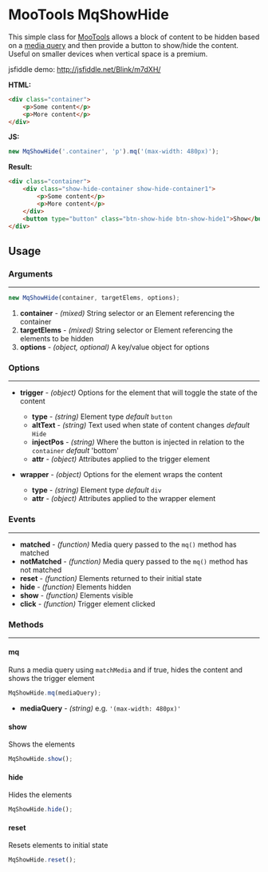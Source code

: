 # MooTools MqShowHide

This simple class for [MooTools](http://mootools.net) allows a block of content to be hidden based on a [media query](http://webdesignerwall.com/tutorials/css3-media-queries) and then provide a button to show/hide the content. Useful on smaller devices when vertical space is a premium.

jsfiddle demo: http://jsfiddle.net/Blink/m7dXH/

**HTML:**

```html
<div class="container">
	<p>Some content</p>
	<p>More content</p>
</div>
```
	
**JS:**

```js
new MqShowHide('.container', 'p').mq('(max-width: 480px)');
```
	
**Result:**	

```html
<div class="container">
	<div class="show-hide-container show-hide-container1">
		<p>Some content</p>
		<p>More content</p>
	</div>
	<button type="button" class="btn-show-hide btn-show-hide1">Show</button>
</div>
```

## Usage
	
### Arguments
- - -

```js
new MqShowHide(container, targetElems, options);
```
	
1. **container** - _(mixed)_ String selector or an Element referencing the container
2. **targetElems** - _(mixed)_ String selector or Element referencing the elements to be hidden
3. **options** - _(object, optional)_ A key/value object for options
	
### Options
- - -

* **trigger** - _(object)_ Options for the element that will toggle the state of the content
	* **type** - _(string)_ Element type _default_ `button`
	* **altText** - _(string)_ Text used when state of content changes _default_ `Hide`
 	* **injectPos** - _(string)_ Where the button is injected in relation to the `container` _default_ 'bottom'
  	* **attr** - _(object)_ Attributes applied to the trigger element
   
* **wrapper** - _(object)_ Options for the element wraps the content
	* **type** - _(string)_ Element type _default_ `div`
	* **attr** - _(object)_ Attributes applied to the wrapper element

### Events
- - -

* **matched** - _(function)_ Media query passed to the `mq()` method has matched
* **notMatched** - _(function)_ Media query passed to the `mq()` method has not matched
* **reset** - _(function)_ Elements returned to their initial state
* **hide** - _(function)_ Elements hidden
* **show** - _(function)_ Elements visible
* **click** - _(function)_ Trigger element clicked

### Methods
- - -
#### mq
Runs a media query using `matchMedia` and if true, hides the content and shows the trigger element

```js
MqShowHide.mq(mediaQuery);
```

* **mediaQuery** - _(string)_ e.g. `'(max-width: 480px)'`
                  
#### show
Shows the elements

```js
MqShowHide.show();
```
	
#### hide
Hides the elements

```js
MqShowHide.hide();
```
	
#### reset
Resets elements to initial state


```js
MqShowHide.reset();
```
